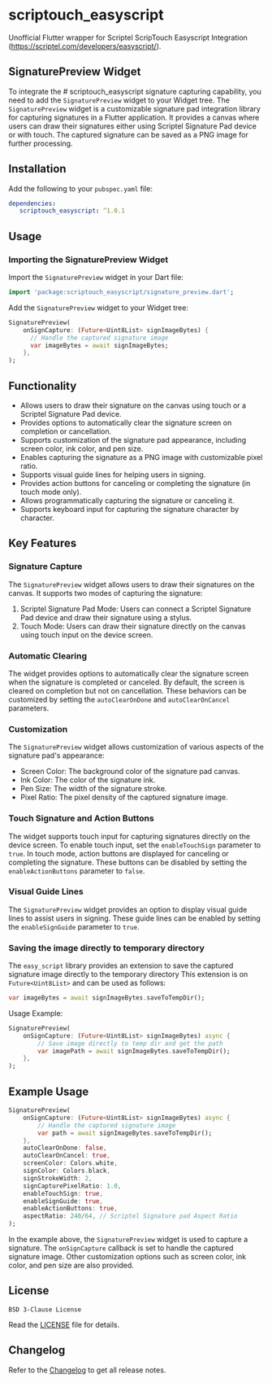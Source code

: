 # scriptouch_easyscript

Unofficial Flutter wrapper for Scriptel ScripTouch Easyscript Integration (https://scriptel.com/developers/easyscript/).

## SignaturePreview Widget
To integrate the # scriptouch_easyscript signature capturing capability, you need to add the `SignaturePreview` widget to your Widget
tree.
The `SignaturePreview` widget is a customizable signature pad integration library for capturing signatures in a Flutter
application.
It provides a canvas where users can draw their signatures either using Scriptel Signature Pad device or with touch.
The captured signature can be saved as a PNG image for further processing.

## Installation

Add the following to your `pubspec.yaml` file:

```yaml
dependencies:
   scriptouch_easyscript: ^1.0.1
```

## Usage

### Importing the SignaturePreview Widget

Import the `SignaturePreview` widget in your Dart file:

```dart
import 'package:scriptouch_easyscript/signature_preview.dart';
```

Add the `SignaturePreview` widget to your Widget tree:

```dart
SignaturePreview(
    onSignCapture: (Future<Uint8List> signImageBytes) {
      // Handle the captured signature image
      var imageBytes = await signImageBytes;
    },
);
```

## Functionality

- Allows users to draw their signature on the canvas using touch or a Scriptel Signature Pad device.
- Provides options to automatically clear the signature screen on completion or cancellation.
- Supports customization of the signature pad appearance, including screen color, ink color, and pen size.
- Enables capturing the signature as a PNG image with customizable pixel ratio.
- Supports visual guide lines for helping users in signing.
- Provides action buttons for canceling or completing the signature (in touch mode only).
- Allows programmatically capturing the signature or canceling it.
- Supports keyboard input for capturing the signature character by character.

## Key Features

### Signature Capture

The `SignaturePreview` widget allows users to draw their signatures on the canvas. It supports two modes of capturing
the signature:

1. Scriptel Signature Pad Mode: Users can connect a Scriptel Signature Pad device and draw their signature using a
   stylus.
2. Touch Mode: Users can draw their signature directly on the canvas using touch input on the device screen.

### Automatic Clearing

The widget provides options to automatically clear the signature screen when the signature is completed or canceled. By
default, the screen is cleared on completion but not on cancellation. These behaviors can be customized by setting
the `autoClearOnDone` and `autoClearOnCancel` parameters.

### Customization

The `SignaturePreview` widget allows customization of various aspects of the signature pad's appearance:

- Screen Color: The background color of the signature pad canvas.
- Ink Color: The color of the signature ink.
- Pen Size: The width of the signature stroke.
- Pixel Ratio: The pixel density of the captured signature image.

### Touch Signature and Action Buttons

The widget supports touch input for capturing signatures directly on the device screen. 
To enable touch input, set the `enableTouchSign` parameter to `true`. In touch mode, action buttons
are displayed for canceling or completing the signature. These buttons can be disabled by setting
the `enableActionButtons` parameter to `false`.

### Visual Guide Lines

The `SignaturePreview` widget provides an option to display visual guide lines to assist users in signing. These guide
lines can be enabled by setting the `enableSignGuide` parameter to `true`.

### Saving the image directly to temporary directory

The `easy_script` library provides an extension to save the captured signature image directly to the temporary directory
This extension is on `Future<Uint8List>` and can be used as follows:

```dart
var imageBytes = await signImageBytes.saveToTempDir();
```

Usage Example:
```dart
SignaturePreview(
    onSignCapture: (Future<Uint8List> signImageBytes) async {
        // Save image directly to temp dir and get the path
        var imagePath = await signImageBytes.saveToTempDir();
    },
);
```

## Example Usage

```dart
SignaturePreview(
    onSignCapture: (Future<Uint8List> signImageBytes) async {
        // Handle the captured signature image
        var path = await signImageBytes.saveToTempDir();
    },
    autoClearOnDone: false,
    autoClearOnCancel: true,
    screenColor: Colors.white,
    signColor: Colors.black,
    signStrokeWidth: 2,
    signCapturePixelRatio: 1.0,
    enableTouchSign: true,
    enableSignGuide: true,
    enableActionButtons: true,
    aspectRatio: 240/64, // Scriptel Signature pad Aspect Ratio
);
```

In the example above, the `SignaturePreview` widget is used to capture a signature. The `onSignCapture` callback is set
to handle the captured signature image. Other customization options such as screen color, ink color, and pen size are
also provided.

## License

```
BSD 3-Clause License
```
Read the [LICENSE](LICENSE) file for details.

## Changelog

Refer to the [Changelog](CHANGELOG.md) to get all release notes.